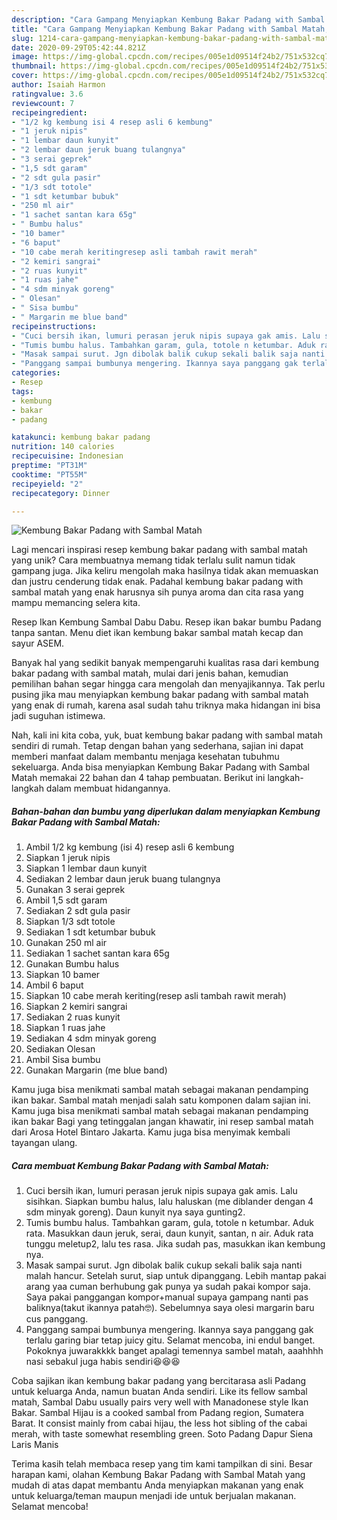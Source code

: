 ```yaml
---
description: "Cara Gampang Menyiapkan Kembung Bakar Padang with Sambal Matah, Enak Banget"
title: "Cara Gampang Menyiapkan Kembung Bakar Padang with Sambal Matah, Enak Banget"
slug: 1214-cara-gampang-menyiapkan-kembung-bakar-padang-with-sambal-matah-enak-banget
date: 2020-09-29T05:42:44.821Z
image: https://img-global.cpcdn.com/recipes/005e1d09514f24b2/751x532cq70/kembung-bakar-padang-with-sambal-matah-foto-resep-utama.jpg
thumbnail: https://img-global.cpcdn.com/recipes/005e1d09514f24b2/751x532cq70/kembung-bakar-padang-with-sambal-matah-foto-resep-utama.jpg
cover: https://img-global.cpcdn.com/recipes/005e1d09514f24b2/751x532cq70/kembung-bakar-padang-with-sambal-matah-foto-resep-utama.jpg
author: Isaiah Harmon
ratingvalue: 3.6
reviewcount: 7
recipeingredient:
- "1/2 kg kembung isi 4 resep asli 6 kembung"
- "1 jeruk nipis"
- "1 lembar daun kunyit"
- "2 lembar daun jeruk buang tulangnya"
- "3 serai geprek"
- "1,5 sdt garam"
- "2 sdt gula pasir"
- "1/3 sdt totole"
- "1 sdt ketumbar bubuk"
- "250 ml air"
- "1 sachet santan kara 65g"
- " Bumbu halus"
- "10 bamer"
- "6 baput"
- "10 cabe merah keritingresep asli tambah rawit merah"
- "2 kemiri sangrai"
- "2 ruas kunyit"
- "1 ruas jahe"
- "4 sdm minyak goreng"
- " Olesan"
- " Sisa bumbu"
- " Margarin me blue band"
recipeinstructions:
- "Cuci bersih ikan, lumuri perasan jeruk nipis supaya gak amis. Lalu sisihkan. Siapkan bumbu halus, lalu haluskan (me diblander dengan 4 sdm minyak goreng). Daun kunyit nya saya gunting2."
- "Tumis bumbu halus. Tambahkan garam, gula, totole n ketumbar. Aduk rata. Masukkan daun jeruk, serai, daun kunyit, santan, n air. Aduk rata tunggu meletup2, lalu tes rasa. Jika sudah pas, masukkan ikan kembung nya."
- "Masak sampai surut. Jgn dibolak balik cukup sekali balik saja nanti malah hancur. Setelah surut, siap untuk dipanggang. Lebih mantap pakai arang yaa cuman berhubung gak punya ya sudah pakai kompor saja. Saya pakai panggangan kompor+manual supaya gampang nanti pas baliknya(takut ikannya patah🤓). Sebelumnya saya olesi margarin baru cus panggang."
- "Panggang sampai bumbunya mengering. Ikannya saya panggang gak terlalu garing biar tetap juicy gitu. Selamat mencoba, ini endul banget. Pokoknya juwarakkkk banget apalagi temennya sambel matah, aaahhhh nasi sebakul juga habis sendiri😆😆😆"
categories:
- Resep
tags:
- kembung
- bakar
- padang

katakunci: kembung bakar padang 
nutrition: 140 calories
recipecuisine: Indonesian
preptime: "PT31M"
cooktime: "PT55M"
recipeyield: "2"
recipecategory: Dinner

---
```



![Kembung Bakar Padang with Sambal Matah](https://img-global.cpcdn.com/recipes/005e1d09514f24b2/751x532cq70/kembung-bakar-padang-with-sambal-matah-foto-resep-utama.jpg)

Lagi mencari inspirasi resep kembung bakar padang with sambal matah yang unik? Cara membuatnya memang tidak terlalu sulit namun tidak gampang juga. Jika keliru mengolah maka hasilnya tidak akan memuaskan dan justru cenderung tidak enak. Padahal kembung bakar padang with sambal matah yang enak harusnya sih punya aroma dan cita rasa yang mampu memancing selera kita.

Resep Ikan Kembung Sambal Dabu Dabu. Resep ikan bakar bumbu Padang tanpa santan. Menu diet ikan kembung bakar sambal matah kecap dan sayur ASEM.

Banyak hal yang sedikit banyak mempengaruhi kualitas rasa dari kembung bakar padang with sambal matah, mulai dari jenis bahan, kemudian pemilihan bahan segar hingga cara mengolah dan menyajikannya. Tak perlu pusing jika mau menyiapkan kembung bakar padang with sambal matah yang enak di rumah, karena asal sudah tahu triknya maka hidangan ini bisa jadi suguhan istimewa.


Nah, kali ini kita coba, yuk, buat kembung bakar padang with sambal matah sendiri di rumah. Tetap dengan bahan yang sederhana, sajian ini dapat memberi manfaat dalam membantu menjaga kesehatan tubuhmu sekeluarga. Anda bisa menyiapkan Kembung Bakar Padang with Sambal Matah memakai 22 bahan dan 4 tahap pembuatan. Berikut ini langkah-langkah dalam membuat hidangannya.

<!--inarticleads1-->

##### Bahan-bahan dan bumbu yang diperlukan dalam menyiapkan Kembung Bakar Padang with Sambal Matah:

1. Ambil 1/2 kg kembung (isi 4) resep asli 6 kembung
1. Siapkan 1 jeruk nipis
1. Siapkan 1 lembar daun kunyit
1. Sediakan 2 lembar daun jeruk buang tulangnya
1. Gunakan 3 serai geprek
1. Ambil 1,5 sdt garam
1. Sediakan 2 sdt gula pasir
1. Siapkan 1/3 sdt totole
1. Sediakan 1 sdt ketumbar bubuk
1. Gunakan 250 ml air
1. Sediakan 1 sachet santan kara 65g
1. Gunakan  Bumbu halus
1. Siapkan 10 bamer
1. Ambil 6 baput
1. Siapkan 10 cabe merah keriting(resep asli tambah rawit merah)
1. Siapkan 2 kemiri sangrai
1. Sediakan 2 ruas kunyit
1. Siapkan 1 ruas jahe
1. Sediakan 4 sdm minyak goreng
1. Sediakan  Olesan
1. Ambil  Sisa bumbu
1. Gunakan  Margarin (me blue band)


Kamu juga bisa menikmati sambal matah sebagai makanan pendamping ikan bakar. Sambal matah menjadi salah satu komponen dalam sajian ini. Kamu juga bisa menikmati sambal matah sebagai makanan pendamping ikan bakar Bagi yang tetinggalan jangan khawatir, ini resep sambal matah dari Arosa Hotel Bintaro Jakarta. Kamu juga bisa menyimak kembali tayangan ulang. 

<!--inarticleads2-->

##### Cara membuat Kembung Bakar Padang with Sambal Matah:

1. Cuci bersih ikan, lumuri perasan jeruk nipis supaya gak amis. Lalu sisihkan. Siapkan bumbu halus, lalu haluskan (me diblander dengan 4 sdm minyak goreng). Daun kunyit nya saya gunting2.
1. Tumis bumbu halus. Tambahkan garam, gula, totole n ketumbar. Aduk rata. Masukkan daun jeruk, serai, daun kunyit, santan, n air. Aduk rata tunggu meletup2, lalu tes rasa. Jika sudah pas, masukkan ikan kembung nya.
1. Masak sampai surut. Jgn dibolak balik cukup sekali balik saja nanti malah hancur. Setelah surut, siap untuk dipanggang. Lebih mantap pakai arang yaa cuman berhubung gak punya ya sudah pakai kompor saja. Saya pakai panggangan kompor+manual supaya gampang nanti pas baliknya(takut ikannya patah🤓). Sebelumnya saya olesi margarin baru cus panggang.
1. Panggang sampai bumbunya mengering. Ikannya saya panggang gak terlalu garing biar tetap juicy gitu. Selamat mencoba, ini endul banget. Pokoknya juwarakkkk banget apalagi temennya sambel matah, aaahhhh nasi sebakul juga habis sendiri😆😆😆


Coba sajikan ikan kembung bakar padang yang bercitarasa asli Padang untuk keluarga Anda, namun buatan Anda sendiri. Like its fellow sambal matah, Sambal Dabu usually pairs very well with Manadonese style Ikan Bakar. Sambal Hijau is a cooked sambal from Padang region, Sumatera Barat. It consist mainly from cabai hijau, the less hot sibling of the cabai merah, with taste somewhat resembling green. Soto Padang Dapur Siena Laris Manis 

Terima kasih telah membaca resep yang tim kami tampilkan di sini. Besar harapan kami, olahan Kembung Bakar Padang with Sambal Matah yang mudah di atas dapat membantu Anda menyiapkan makanan yang enak untuk keluarga/teman maupun menjadi ide untuk berjualan makanan. Selamat mencoba!
